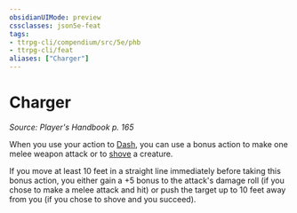 ```yaml
---
obsidianUIMode: preview
cssclasses: json5e-feat
tags:
- ttrpg-cli/compendium/src/5e/phb
- ttrpg-cli/feat
aliases: ["Charger"]
---
```

# Charger
*Source: Player's Handbook p. 165*  

When you use your action to [Dash](3-Mechanics/CLI/rules/actions.md#Dash), you can use a bonus action to make one melee weapon attack or to [shove](3-Mechanics/CLI/rules/actions.md#Shove) a creature.

If you move at least 10 feet in a straight line immediately before taking this bonus action, you either gain a +5 bonus to the attack's damage roll (if you chose to make a melee attack and hit) or push the target up to 10 feet away from you (if you chose to shove and you succeed).
